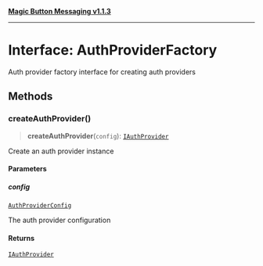 [**Magic Button Messaging v1.1.3**](../README.md)

***

# Interface: AuthProviderFactory

Auth provider factory interface for creating auth providers

## Methods

### createAuthProvider()

> **createAuthProvider**(`config`): [`IAuthProvider`](IAuthProvider.md)

Create an auth provider instance

#### Parameters

##### config

[`AuthProviderConfig`](AuthProviderConfig.md)

The auth provider configuration

#### Returns

[`IAuthProvider`](IAuthProvider.md)
